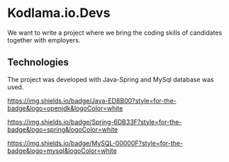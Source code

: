 
# Kodlama.io.Devs

We want to write a project where we bring the coding skills of candidates together with employers.

## Technologies

The project was developed with Java-Spring and MySql database was used.

[https://img.shields.io/badge/Java-ED8B00?style=for-the-badge&logo=openjdk&logoColor=white ](https://img.shields.io/badge/Java-ED8B00?style=for-the-badge&logo=openjdk&logoColor=white)

https://img.shields.io/badge/Spring-6DB33F?style=for-the-badge&logo=spring&logoColor=white 

https://img.shields.io/badge/MySQL-00000F?style=for-the-badge&logo=mysql&logoColor=white    
  

